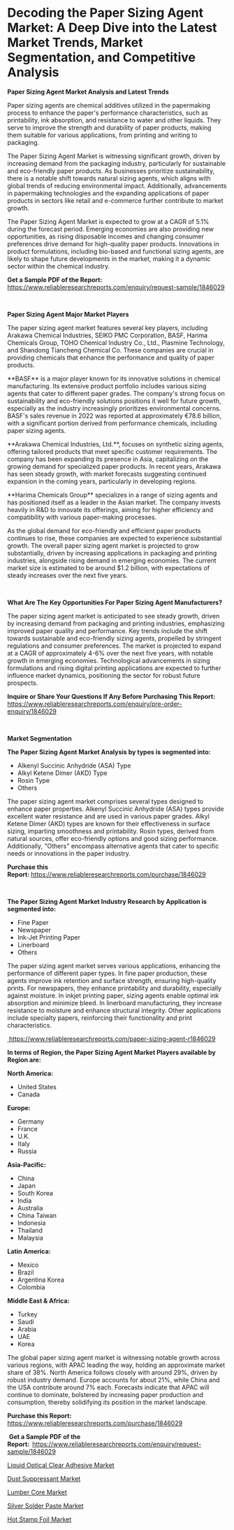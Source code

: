 <p><h1>Decoding the Paper Sizing Agent Market: A Deep Dive into the Latest Market Trends, Market Segmentation, and Competitive Analysis</h1></p><p><strong>Paper Sizing Agent Market Analysis and Latest Trends</strong></p>
<p><p>Paper sizing agents are chemical additives utilized in the papermaking process to enhance the paper's performance characteristics, such as printability, ink absorption, and resistance to water and other liquids. They serve to improve the strength and durability of paper products, making them suitable for various applications, from printing and writing to packaging.</p><p>The Paper Sizing Agent Market is witnessing significant growth, driven by increasing demand from the packaging industry, particularly for sustainable and eco-friendly paper products. As businesses prioritize sustainability, there is a notable shift towards natural sizing agents, which aligns with global trends of reducing environmental impact. Additionally, advancements in papermaking technologies and the expanding applications of paper products in sectors like retail and e-commerce further contribute to market growth.</p><p>The Paper Sizing Agent Market is expected to grow at a CAGR of 5.1% during the forecast period. Emerging economies are also providing new opportunities, as rising disposable incomes and changing consumer preferences drive demand for high-quality paper products. Innovations in product formulations, including bio-based and functional sizing agents, are likely to shape future developments in the market, making it a dynamic sector within the chemical industry.</p></p>
<p><strong>Get a Sample PDF of the Report:&nbsp;</strong> <a href="https://www.reliableresearchreports.com/enquiry/request-sample/1846029?utm_campaign=102&utm_medium=2&utm_source=Github&utm_content=ia&utm_term=02042025&utm_id=paper-sizing-agent">https://www.reliableresearchreports.com/enquiry/request-sample/1846029</a></p>
<p>&nbsp;</p>
<p><strong>Paper Sizing Agent Major Market Players</strong></p>
<p><p>The paper sizing agent market features several key players, including Arakawa Chemical Industries, SEIKO PMC Corporation, BASF, Harima Chemicals Group, TOHO Chemical Industry Co., Ltd., Plasmine Technology, and Shandong Tiancheng Chemical Co. These companies are crucial in providing chemicals that enhance the performance and quality of paper products.</p><p>**BASF** is a major player known for its innovative solutions in chemical manufacturing. Its extensive product portfolio includes various sizing agents that cater to different paper grades. The company's strong focus on sustainability and eco-friendly solutions positions it well for future growth, especially as the industry increasingly prioritizes environmental concerns. BASF's sales revenue in 2022 was reported at approximately €78.6 billion, with a significant portion derived from performance chemicals, including paper sizing agents.</p><p>**Arakawa Chemical Industries, Ltd.**, focuses on synthetic sizing agents, offering tailored products that meet specific customer requirements. The company has been expanding its presence in Asia, capitalizing on the growing demand for specialized paper products. In recent years, Arakawa has seen steady growth, with market forecasts suggesting continued expansion in the coming years, particularly in developing regions.</p><p>**Harima Chemicals Group** specializes in a range of sizing agents and has positioned itself as a leader in the Asian market. The company invests heavily in R&D to innovate its offerings, aiming for higher efficiency and compatibility with various paper-making processes. </p><p>As the global demand for eco-friendly and efficient paper products continues to rise, these companies are expected to experience substantial growth. The overall paper sizing agent market is projected to grow substantially, driven by increasing applications in packaging and printing industries, alongside rising demand in emerging economies. The current market size is estimated to be around $1.2 billion, with expectations of steady increases over the next five years.</p></p>
<p>&nbsp;</p>
<p><strong>What Are The Key Opportunities For Paper Sizing Agent Manufacturers?</strong></p>
<p><p>The paper sizing agent market is anticipated to see steady growth, driven by increasing demand from packaging and printing industries, emphasizing improved paper quality and performance. Key trends include the shift towards sustainable and eco-friendly sizing agents, propelled by stringent regulations and consumer preferences. The market is projected to expand at a CAGR of approximately 4-6% over the next five years, with notable growth in emerging economies. Technological advancements in sizing formulations and rising digital printing applications are expected to further influence market dynamics, positioning the sector for robust future prospects.</p></p>
<p><strong>Inquire or Share Your Questions If Any Before Purchasing This Report:</strong> <a href="https://www.reliableresearchreports.com/enquiry/pre-order-enquiry/1846029?utm_campaign=102&utm_medium=2&utm_source=Github&utm_content=ia&utm_term=02042025&utm_id=paper-sizing-agent">https://www.reliableresearchreports.com/enquiry/pre-order-enquiry/1846029</a></p>
<p>&nbsp;</p>
<p><strong>Market Segmentation</strong></p>
<p><strong>The Paper Sizing Agent Market Analysis by types is segmented into:</strong></p>
<p><ul><li>Alkenyl Succinic Anhydride (ASA) Type</li><li>Alkyl Ketene Dimer (AKD) Type</li><li>Rosin Type</li><li>Others</li></ul></p>
<p><p>The paper sizing agent market comprises several types designed to enhance paper properties. Alkenyl Succinic Anhydride (ASA) types provide excellent water resistance and are used in various paper grades. Alkyl Ketene Dimer (AKD) types are known for their effectiveness in surface sizing, imparting smoothness and printability. Rosin types, derived from natural sources, offer eco-friendly options and good sizing performance. Additionally, "Others" encompass alternative agents that cater to specific needs or innovations in the paper industry.</p></p>
<p><strong>Purchase this Report:&nbsp;</strong><a href="https://www.reliableresearchreports.com/purchase/1846029?utm_campaign=102&utm_medium=2&utm_source=Github&utm_content=ia&utm_term=02042025&utm_id=paper-sizing-agent">https://www.reliableresearchreports.com/purchase/1846029</a></p>
<p>&nbsp;</p>
<p><strong>The Paper Sizing Agent Market Industry Research by Application is segmented into:</strong></p>
<p><ul><li>Fine Paper</li><li>Newspaper</li><li>Ink-Jet Printing Paper</li><li>Linerboard</li><li>Others</li></ul></p>
<p><p>The paper sizing agent market serves various applications, enhancing the performance of different paper types. In fine paper production, these agents improve ink retention and surface strength, ensuring high-quality prints. For newspapers, they enhance printability and durability, especially against moisture. In inkjet printing paper, sizing agents enable optimal ink absorption and minimize bleed. In linerboard manufacturing, they increase resistance to moisture and enhance structural integrity. Other applications include specialty papers, reinforcing their functionality and print characteristics.</p></p>
<p><a href="https://www.reliableresearchreports.com/paper-sizing-agent-r1846029?utm_campaign=102&utm_medium=2&utm_source=Github&utm_content=ia&utm_term=02042025&utm_id=paper-sizing-agent">&nbsp;https://www.reliableresearchreports.com/paper-sizing-agent-r1846029</a></p>
<p><strong>In terms of Region, the Paper Sizing Agent Market Players available by Region are:</strong></p>
<p>
    <p> <strong> North America: </strong>
        <ul>
            <li>United States</li>
            <li>Canada</li>
        </ul>
        </p> 
    <p> <strong> Europe: </strong>
        <ul>
            <li>Germany</li>
            <li>France</li>
            <li>U.K.</li>
            <li>Italy</li>
            <li>Russia</li>
        </ul>
        </p> 
    <p> <strong> Asia-Pacific: </strong>
        <ul>
            <li>China</li>
            <li>Japan</li>
            <li>South Korea</li>
            <li>India</li>
            <li>Australia</li>
            <li>China Taiwan</li>
            <li>Indonesia</li>
            <li>Thailand</li>
            <li>Malaysia</li>
        </ul>
        </p> 
    <p> <strong> Latin America: </strong>
        <ul>
            <li>Mexico</li>
            <li>Brazil</li>
            <li>Argentina Korea</li>
            <li>Colombia</li>
        </ul>
        </p> 
    <p> <strong> Middle East & Africa: </strong>
        <ul>
            <li>Turkey</li>
            <li>Saudi</li>
            <li>Arabia</li>
            <li>UAE</li>
            <li>Korea</li>
        </ul>
    </p>
    </p>
<p><p>The global paper sizing agent market is witnessing notable growth across various regions, with APAC leading the way, holding an approximate market share of 38%. North America follows closely with around 29%, driven by robust industry demand. Europe accounts for about 21%, while China and the USA contribute around 7% each. Forecasts indicate that APAC will continue to dominate, bolstered by increasing paper production and consumption, thereby solidifying its position in the market landscape.</p></p>
<p><strong>Purchase this Report: </strong><a href="https://www.reliableresearchreports.com/purchase/1846029?utm_campaign=102&utm_medium=2&utm_source=Github&utm_content=ia&utm_term=02042025&utm_id=paper-sizing-agent">https://www.reliableresearchreports.com/purchase/1846029</a></p>
<p>&nbsp;<strong>Get a Sample PDF of the Report:&nbsp;&nbsp;</strong><a href="https://www.reliableresearchreports.com/enquiry/request-sample/1846029?utm_campaign=102&utm_medium=2&utm_source=Github&utm_content=ia&utm_term=02042025&utm_id=paper-sizing-agent">https://www.reliableresearchreports.com/enquiry/request-sample/1846029</a></p>
<p><strong></strong></p>
<p><p><a href="https://github.com/dayaanapis5/Market-Research-Report-List-1/blob/main/liquid-optical-clear-adhesive-market.md?utm_campaign=102&utm_medium=2&utm_source=Github&utm_content=ia&utm_term=02042025&utm_id=paper-sizing-agent">Liquid Optical Clear Adhesive Market</a></p><p><a href="https://github.com/daleogrando/Market-Research-Report-List-1/blob/main/dust-suppressant-market.md?utm_campaign=102&utm_medium=2&utm_source=Github&utm_content=ia&utm_term=02042025&utm_id=paper-sizing-agent">Dust Suppressant Market</a></p><p><a href="https://github.com/vaduzunny/Market-Research-Report-List-1/blob/main/lumber-core-market.md?utm_campaign=102&utm_medium=2&utm_source=Github&utm_content=ia&utm_term=02042025&utm_id=paper-sizing-agent">Lumber Core Market</a></p><p><a href="https://github.com/ubavicachida/Market-Research-Report-List-1/blob/main/silver-solder-paste-market.md?utm_campaign=102&utm_medium=2&utm_source=Github&utm_content=ia&utm_term=02042025&utm_id=paper-sizing-agent">Silver Solder Paste Market</a></p><p><a href="https://github.com/casimbrhelck/Market-Research-Report-List-1/blob/main/hot-stamp-foil-market.md?utm_campaign=102&utm_medium=2&utm_source=Github&utm_content=ia&utm_term=02042025&utm_id=paper-sizing-agent">Hot Stamp Foil Market</a></p></p>